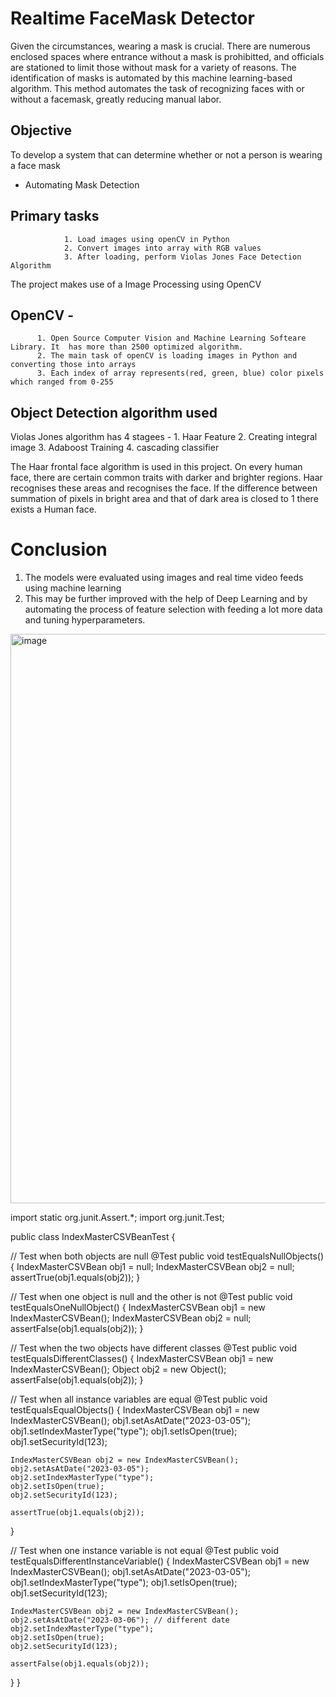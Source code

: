 # Realtime FaceMask Detector

Given the circumstances, wearing a mask is crucial. There are numerous enclosed spaces where entrance without a mask is prohibitted, and officials are stationed to limit those without mask for a variety of reasons. The identification of masks is automated by this machine learning-based algorithm. This method automates the task of recognizing faces with or without a facemask, greatly reducing manual labor.

## Objective 
To develop a system that can determine whether or not a person is wearing a face mask
- Automating Mask Detection

## Primary tasks 
                1. Load images using openCV in Python
                2. Convert images into array with RGB values
                3. After loading, perform Violas Jones Face Detection Algorithm


The project makes use of a Image Processing using OpenCV
## OpenCV - 
          1. Open Source Computer Vision and Machine Learning Softeare Library. It  has more than 2500 optimized algorithm.  
          2. The main task of openCV is loading images in Python and converting those into arrays
          3. Each index of array represents(red, green, blue) color pixels which ranged from 0-255
          
## Object Detection algorithm used             
Violas Jones algorithm has 4 stagees - 1. Haar Feature
                                       2. Creating integral image
                                       3. Adaboost Training
                                       4. cascading classifier 
 
The Haar frontal face algorithm is used in this project. On every human face, there are certain common traits with darker and brighter regions.
Haar recognises these areas and recognises the face. If the difference between summation of pixels in bright area and that of dark area is closed to 1 there exists a Human face.


# Conclusion
1. The models were evaluated using images and real time video feeds using machine learning
2. This may be further improved with the help of Deep Learning and by automating the process of feature selection with feeding a lot more data and tuning hyperparameters.

<img width="911" alt="image" src="https://user-images.githubusercontent.com/71434443/176613542-06128ab4-2405-4f2e-bbdb-7b28864cff04.png">

import static org.junit.Assert.*;
import org.junit.Test;

public class IndexMasterCSVBeanTest {
  
  // Test when both objects are null
  @Test
  public void testEqualsNullObjects() {
    IndexMasterCSVBean obj1 = null;
    IndexMasterCSVBean obj2 = null;
    assertTrue(obj1.equals(obj2));
  }
  
  // Test when one object is null and the other is not
  @Test
  public void testEqualsOneNullObject() {
    IndexMasterCSVBean obj1 = new IndexMasterCSVBean();
    IndexMasterCSVBean obj2 = null;
    assertFalse(obj1.equals(obj2));
  }
  
  // Test when the two objects have different classes
  @Test
  public void testEqualsDifferentClasses() {
    IndexMasterCSVBean obj1 = new IndexMasterCSVBean();
    Object obj2 = new Object();
    assertFalse(obj1.equals(obj2));
  }
  
  // Test when all instance variables are equal
  @Test
  public void testEqualsEqualObjects() {
    IndexMasterCSVBean obj1 = new IndexMasterCSVBean();
    obj1.setAsAtDate("2023-03-05");
    obj1.setIndexMasterType("type");
    obj1.setIsOpen(true);
    obj1.setSecurityId(123);
    
    IndexMasterCSVBean obj2 = new IndexMasterCSVBean();
    obj2.setAsAtDate("2023-03-05");
    obj2.setIndexMasterType("type");
    obj2.setIsOpen(true);
    obj2.setSecurityId(123);
    
    assertTrue(obj1.equals(obj2));
  }
  
  // Test when one instance variable is not equal
  @Test
  public void testEqualsDifferentInstanceVariable() {
    IndexMasterCSVBean obj1 = new IndexMasterCSVBean();
    obj1.setAsAtDate("2023-03-05");
    obj1.setIndexMasterType("type");
    obj1.setIsOpen(true);
    obj1.setSecurityId(123);
    
    IndexMasterCSVBean obj2 = new IndexMasterCSVBean();
    obj2.setAsAtDate("2023-03-06"); // different date
    obj2.setIndexMasterType("type");
    obj2.setIsOpen(true);
    obj2.setSecurityId(123);
    
    assertFalse(obj1.equals(obj2));
  }
}

